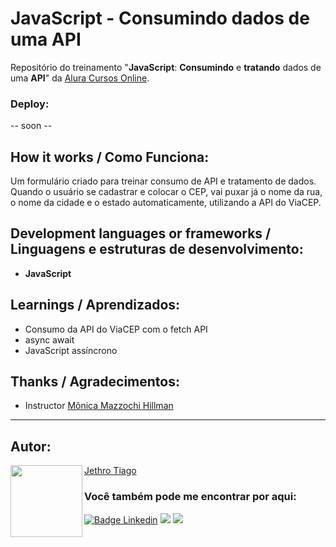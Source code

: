 # JavaScript - Consumindo dados de uma API

Repositório do treinamento "<strong>JavaScript</strong>: <strong>Consumindo</strong> e <strong>tratando</strong> dados de uma <strong>API</strong>" da [Alura Cursos Online](https://www.alura.com.br/).

### Deploy:

-- soon --

## How it works / Como Funciona:

Um formulário criado para treinar consumo de API e tratamento de dados.
Quando o usuário se cadastrar e colocar o CEP, vai puxar já o nome da rua, o nome da cidade e o estado automaticamente, utilizando a API do ViaCEP.

## Development languages or frameworks / Linguagens e estruturas de desenvolvimento:

* <strong>JavaScript</strong>

## Learnings / Aprendizados:

* Consumo da API do ViaCEP com o fetch API
* async await
* JavaScript assíncrono

## Thanks / Agradecimentos:

* Instructor [Mônica Mazzochi Hillman](https://github.com/MonicaHillman)

---

<h2 id="autor" align="left">Autor:</h2>
  <img align="left" src="https://avatars.githubusercontent.com/u/103612874?v=4" width=115>
<a href="https://github.com/JethroTiago">Jethro Tiago</a>
<h3 align="left">Você também pode me encontrar por aqui:</h3>
<p align="left">
  <a href="https://www.linkedin.com/in/jethrotiago/"><img src="https://img.shields.io/badge/LinkedIn-0077B5?style=for-the-badge&logo=linkedin&logoColor=white" alt="Badge Linkedin" /></a>
  <a href="https://www.youtube.com/c/BEIRADAAVENTURA" target="_blank"><img src="https://img.shields.io/badge/YouTube-FF0000?style=for-the-badge&logo=youtube&logoColor=white" target="_blank"></a>
  <a href="https://instagram.com/jethrotiago" target="_blank"><img src="https://img.shields.io/badge/-Instagram-%23E4405F?style=for-the-badge&logo=instagram&logoColor=white" target="_blank"></a>
  <br>
